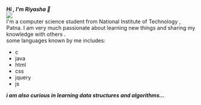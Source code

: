 
<b><i> Hi , I'm Riyasha 👋</i></b>
<br>
<img src="https://www.bing.com/images/search?view=detailV2&ccid=uy4K16bl&id=B069E6276AA4B2B56F3089395D51D2A3D000F327&thid=OIP.uy4K16blW0FhM_Kh2z1v0QHaHZ&mediaurl=https%3a%2f%2fimage.freepik.com%2ffree-vector%2fyoung-pretty-beautiful-blond-lady-black-programmer-sitting-desktop-working-laptop-with-code-professional-female-woman-character-coding_88272-1401.jpg&exph=625&expw=626&q=Pretty+character+Girl+with+Laptop+for+github+profile&simid=608034556531838971&ck=51C37EF328E20D80BB24A0138EF2A4DA&selectedIndex=20&FORM=IRPRST">
<br>
I'm a computer science student from National Institute of Technology , Patna.
I am very much passionate about learning new things and sharing my knowledge with others .
<br>
some languages known by me includes:
<ul><li>c</li>

<li>java</li>
<li>html</li>
<li>css</li>
<li>jquery</li>
<li>js</li>
</ul>

<b><i>i am also curious  in learning data structures and algorithms...</i></b>
